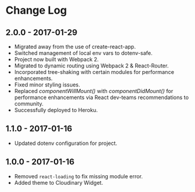 # Change Log

## 2.0.0 - 2017-01-29
- Migrated away from the use of create-react-app.
- Switched management of local env vars to dotenv-safe.
- Project now built with Webpack 2.
- Migrated to dynamic routing using Webpack 2 & React-Router.
- Incorporated tree-shaking with certain modules for performance enhancements.
- Fixed minor styling issues.
- Replaced _componentWillMount()_ with _componentDidMount()_ for performance enhancements via React dev-teams recommendations to community.
- Successfully deployed to Heroku.

## 1.1.0 - 2017-01-16
- Updated dotenv configuration for project.

## 1.0.0 - 2017-01-16
- Removed `react-loading` to fix missing module error.
- Added theme to Cloudinary Widget.
